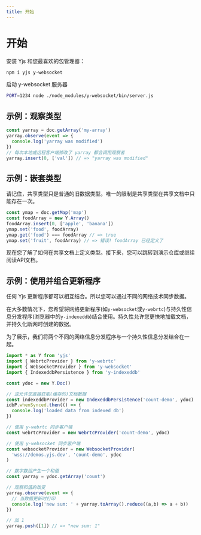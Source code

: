 ```yaml
---
title: 开始
---
```


# 开始

安装 Yjs 和您最喜欢的包管理器：

```bash
npm i yjs y-websocket
```

启动 y-websocket 服务器

```bash
PORT=1234 node ./node_modules/y-websocket/bin/server.js
```

## 示例：观察类型

```js
const yarray = doc.getArray('my-array')
yarray.observe(event => {
  console.log('yarray was modified')
})
// 每次本地或远程客户端修改了 yarray 都会调用观察者
yarray.insert(0, ['val']) // => "yarray was modified"
```

## 示例：嵌套类型

请记住，共享类型只是普通的旧数据类型。唯一的限制是共享类型在共享文档中只能存在一次。

```js
const ymap = doc.getMap('map')
const foodArray = new Y.Array()
foodArray.insert(0, ['apple', 'banana'])
ymap.set('food', foodArray)
ymap.get('food') === foodArray // => true
ymap.set('fruit', foodArray) // => 错误! foodArray 已经定义了
```

现在您了解了如何在共享文档上定义类型。接下来，您可以跳转到演示仓库或继续阅读API文档。

## 示例：使用并组合更新程序

任何 Yjs 更新程序都可以相互结合。所以您可以通过不同的网络技术同步数据。

在大多数情况下，您希望将网络更新程序(如`y-websocket`或`y-webrtc`)与持久性信息分发程序(浏览器中的`y-indexeddb`)结合使用。持久性允许您更快地加载文档，并持久化断网时创建的数据。

为了展示，我们将两个不同的网络信息分发程序与一个持久性信息分发结合在一起。

```js
import * as Y from 'yjs'
import { WebrtcProvider } from 'y-webrtc'
import { WebsocketProvider } from 'y-websocket'
import { IndexeddbPersistence } from 'y-indexeddb'

const ydoc = new Y.Doc()

// 这允许您直接获取(缓存的)文档数据
const indexeddbProvider = new IndexeddbPersistence('count-demo', ydoc)
idbP.whenSynced.then(() => {
  console.log('loaded data from indexed db')
})

// 使用 y-webrtc 同步客户端
const webrtcProvider = new WebrtcProvider('count-demo', ydoc)

// 使用 y-websocket 同步客户端
const websocketProvider = new WebsocketProvider(
  'wss://demos.yjs.dev', 'count-demo', ydoc
)

// 数字数组产生一个和值
const yarray = ydoc.getArray('count')

// 观察和值的改变
yarray.observe(event => {
  // 当数据更新时打印
  console.log('new sum: ' + yarray.toArray().reduce((a,b) => a + b))
})

// 加 1
yarray.push([1]) // => "new sum: 1"
```






































